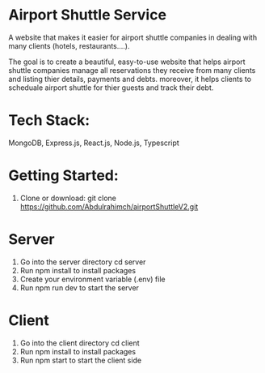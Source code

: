# Airport Shuttle Service

A website that makes it easier for airport shuttle companies in dealing with many clients (hotels, restaurants....).

The goal is to create a beautiful, easy-to-use website that helps airport shuttle companies manage all reservations they receive from many clients and listing thier details, payments and debts.
moreover, it helps clients to scheduale airport shuttle for thier guests and track their debt.

# Tech Stack:

MongoDB, Express.js, React.js, Node.js, Typescript

# Getting Started:

1. Clone or download:
   git clone https://github.com/Abdulrahimch/airportShuttleV2.git

# Server

1. Go into the server directory cd server
2. Run npm install to install packages
3. Create your environment variable (.env) file
4. Run npm run dev to start the server

# Client

1. Go into the client directory cd client
2. Run npm install to install packages
3. Run npm start to start the client side
